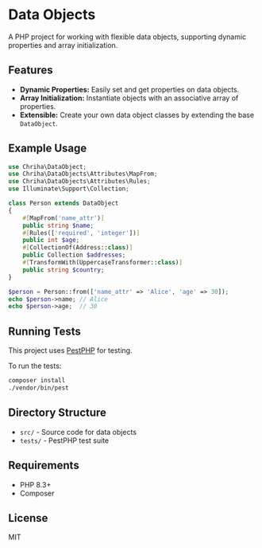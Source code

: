 # Data Objects

A PHP project for working with flexible data objects, supporting dynamic properties and array initialization.

## Features

- **Dynamic Properties:** Easily set and get properties on data objects.
- **Array Initialization:** Instantiate objects with an associative array of properties.
- **Extensible:** Create your own data object classes by extending the base `DataObject`.

## Example Usage

```php
use Chriha\DataObject;
use Chriha\DataObjects\Attributes\MapFrom;
use Chriha\DataObjects\Attributes\Rules;
use Illuminate\Support\Collection;

class Person extends DataObject
{
    #[MapFrom('name_attr')]
    public string $name;
    #[Rules(['required', 'integer'])]
    public int $age;
    #[CollectionOf(Address::class)]
    public Collection $addresses;
    #[TransformWith(UppercaseTransformer::class)]
    public string $country;
}

$person = Person::from(['name_attr' => 'Alice', 'age' => 30]);
echo $person->name; // Alice
echo $person->age;  // 30
```

## Running Tests

This project uses [PestPHP](https://pestphp.com/) for testing.

To run the tests:

```bash
composer install
./vendor/bin/pest
```

## Directory Structure

- `src/` - Source code for data objects
- `tests/` - PestPHP test suite

## Requirements

- PHP 8.3+
- Composer

## License

MIT
